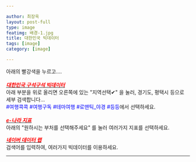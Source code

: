 ```yaml
---

author: 최장욱
layout: post-full
type: image
featimg: 배경-1.jpg
title: 대한민국 빅데이터
tags: [image]
category: [image]

---
```

  아래의 빨강색을 누르고.... <br> <br>
 [<span style="color:red">***대한민국 구석구석 빅데이터***</span>](https://korean.visitkorea.or.kr/main/main.do#home)<br>
  아래 부분을 위로 올리면 오른쪽에 있는 "지역선택✔" 을 눌러, 경기도, 평택시 등으로 세부 검색합니다...<br>
  <span style="color:blue">#여행콕콕 #여행구독 #테마여행 #로맨틱_야경 #등등</span>에서 선택하세요. <br> 
 <br>
 [<span style="color:red">***e-나라 지표***</span>](https://www.index.go.kr/potal/idx/keyBord.do)<br>
  아래의 "원하시는 부처를 선택해주세요" 를 눌러 여러가지 지표를 선택하세요.<br>  

 [<span style="color:red">***네이버 데이터 랩***</span>](https://datalab.naver.com/local/trend.naver)<br>
  검색어를 입력하여, 여러가지 빅데이터를 이용하세요.<br> 
  
  
  
  
---













